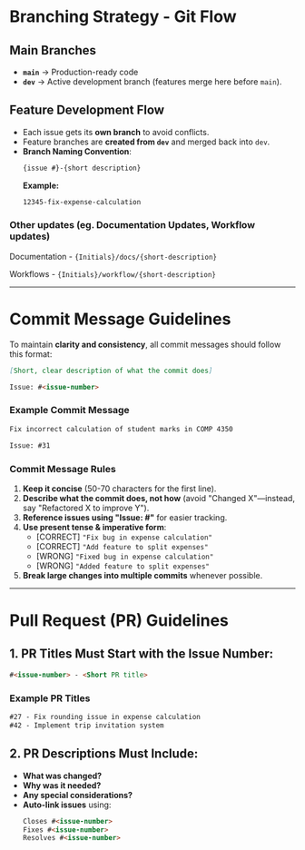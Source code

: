 # Branching Strategy - Git Flow

## Main Branches

- **`main`** → Production-ready code
- **`dev`** → Active development branch (features merge here before `main`).

## Feature Development Flow

- Each issue gets its **own branch** to avoid conflicts.
- Feature branches are **created from `dev`** and merged back into `dev`.
- **Branch Naming Convention**:
  ```md
  {issue #}-{short description}
  ```
  **Example:**
  ```md
  12345-fix-expense-calculation
  ```

### Other updates (eg. Documentation Updates, Workflow updates)

Documentation - `{Initials}/docs/{short-description}`

Workflows - `{Initials}/workflow/{short-description}`

---

# Commit Message Guidelines

To maintain **clarity and consistency**, all commit messages should follow this format:

```md
[Short, clear description of what the commit does]

Issue: #<issue-number>
```

### **Example Commit Message**

```md
Fix incorrect calculation of student marks in COMP 4350

Issue: #31
```

### **Commit Message Rules**

1. **Keep it concise** (50-70 characters for the first line).
2. **Describe what the commit does, not how** (avoid "Changed X"—instead, say "Refactored X to improve Y").
3. **Reference issues using "Issue: #<issue-number>"** for easier tracking.
4. **Use present tense & imperative form**:
   - [CORRECT] `"Fix bug in expense calculation"`
   - [CORRECT] `"Add feature to split expenses"`
   - [WRONG] `"Fixed bug in expense calculation"`
   - [WRONG] `"Added feature to split expenses"`
5. **Break large changes into multiple commits** whenever possible.

---

# Pull Request (PR) Guidelines

## 1. PR Titles Must Start with the Issue Number:

```md
#<issue-number> - <Short PR title>
```

### **Example PR Titles**

```md
#27 - Fix rounding issue in expense calculation
#42 - Implement trip invitation system
```

## 2. PR Descriptions Must Include:

- **What was changed?**
- **Why was it needed?**
- **Any special considerations?**
- **Auto-link issues** using:
  ```md
  Closes #<issue-number>
  Fixes #<issue-number>
  Resolves #<issue-number>
  ```
